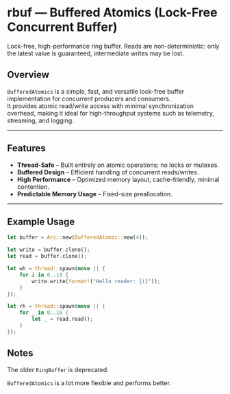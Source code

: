 # rbuf — Buffered Atomics (Lock-Free Concurrent Buffer)

Lock-free, high-performance ring buffer. Reads are non-deterministic: only the latest value is guaranteed, intermediate writes may be lost.

## Overview

`BufferedAtomics` is a simple, fast, and versatile lock-free buffer implementation for concurrent producers and consumers.  
It provides atomic read/write access with minimal synchronization overhead, making it ideal for high-throughput systems such as telemetry, streaming, and logging.

---

## Features

- **Thread-Safe** – Built entirely on atomic operations; no locks or mutexes.
- **Buffered Design** – Efficient handling of concurrent reads/writes.
- **High Performance** – Optimized memory layout, cache-friendly, minimal contention.
- **Predictable Memory Usage** – Fixed-size preallocation.

---

## Example Usage

```rust
let buffer = Arc::new(BufferedAtomic::new(4));

let write = buffer.clone();
let read = buffer.clone();

let wh = thread::spawn(move || {
    for i in 0..10 {
        write.write(format!("Hello reader: {i}"));
    }
});

let rh = thread::spawn(move || {
    for _ in 0..10 {
        let _ = read.read();
    }
});
```
## Notes 
The older `RingBuffer` is deprecated. 

`BufferedAtomics` is a lot more flexible and performs better.
